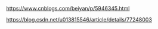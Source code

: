 



https://www.cnblogs.com/beiyan/p/5946345.html

https://blog.csdn.net/u013815546/article/details/77248003